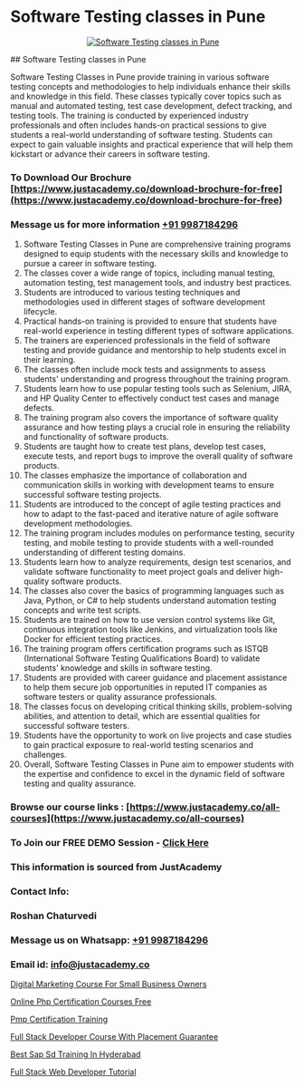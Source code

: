 # Software Testing classes in Pune

<p align="center">
  <a href="https://justacademy.co/program-detail/software-testing">
    <img src="https://justacademy.co/storage2/program_images/1704700438.webp" alt="Software Testing classes in Pune">
  </a>
</p>
## Software Testing classes in Pune

Software Testing Classes in Pune provide training in various software testing concepts and methodologies to help individuals enhance their skills and knowledge in this field. These classes typically cover topics such as manual and automated testing, test case development, defect tracking, and testing tools. The training is conducted by experienced industry professionals and often includes hands-on practical sessions to give students a real-world understanding of software testing. Students can expect to gain valuable insights and practical experience that will help them kickstart or advance their careers in software testing.
### To Download Our Brochure [https://www.justacademy.co/download-brochure-for-free](https://www.justacademy.co/download-brochure-for-free)
### Message us for more information [+91 9987184296](https://api.whatsapp.com/send?phone=919987184296)
1) Software Testing Classes in Pune are comprehensive training programs designed to equip students with the necessary skills and knowledge to pursue a career in software testing.
2) The classes cover a wide range of topics, including manual testing, automation testing, test management tools, and industry best practices.
3) Students are introduced to various testing techniques and methodologies used in different stages of software development lifecycle.
4) Practical hands-on training is provided to ensure that students have real-world experience in testing different types of software applications.
5) The trainers are experienced professionals in the field of software testing and provide guidance and mentorship to help students excel in their learning.
6) The classes often include mock tests and assignments to assess students' understanding and progress throughout the training program.
7) Students learn how to use popular testing tools such as Selenium, JIRA, and HP Quality Center to effectively conduct test cases and manage defects.
8) The training program also covers the importance of software quality assurance and how testing plays a crucial role in ensuring the reliability and functionality of software products.
9) Students are taught how to create test plans, develop test cases, execute tests, and report bugs to improve the overall quality of software products.
10) The classes emphasize the importance of collaboration and communication skills in working with development teams to ensure successful software testing projects.
11) Students are introduced to the concept of agile testing practices and how to adapt to the fast-paced and iterative nature of agile software development methodologies.
12) The training program includes modules on performance testing, security testing, and mobile testing to provide students with a well-rounded understanding of different testing domains.
13) Students learn how to analyze requirements, design test scenarios, and validate software functionality to meet project goals and deliver high-quality software products.
14) The classes also cover the basics of programming languages such as Java, Python, or C# to help students understand automation testing concepts and write test scripts.
15) Students are trained on how to use version control systems like Git, continuous integration tools like Jenkins, and virtualization tools like Docker for efficient testing practices.
16) The training program offers certification programs such as ISTQB (International Software Testing Qualifications Board) to validate students' knowledge and skills in software testing.
17) Students are provided with career guidance and placement assistance to help them secure job opportunities in reputed IT companies as software testers or quality assurance professionals.
18) The classes focus on developing critical thinking skills, problem-solving abilities, and attention to detail, which are essential qualities for successful software testers.
19) Students have the opportunity to work on live projects and case studies to gain practical exposure to real-world testing scenarios and challenges.
20) Overall, Software Testing Classes in Pune aim to empower students with the expertise and confidence to excel in the dynamic field of software testing and quality assurance.

### Browse our course links : [https://www.justacademy.co/all-courses](https://www.justacademy.co/all-courses) 
### To Join our FREE DEMO Session - [Click Here](https://www.justacademy.co/register-for-course-demo)


### This information is sourced from JustAcademy
### Contact Info:
### Roshan Chaturvedi
### Message us on Whatsapp: [+91 9987184296](https://api.whatsapp.com/send?phone=919987184296)
### Email id: [info@justacademy.co](mailto:info@justacademy.co)
                
[Digital Marketing Course For Small Business Owners](https://www.linkedin.com/pulse/digital-marketing-course-small-business-owners-justacademy-bay-area-9ayyc?trackingId=4BF7iYWpxKmtrn47x2c%2F5Q%3D%3D&lipi=urn%3Ali%3Apage%3Ad_flagship3_company_admin%3BhbElZiCQTlqguIKF9h%2Fv0A%3D%3D)

[Online Php Certification Courses Free](https://www.linkedin.com/pulse/online-php-certification-courses-free-justacademy-houston-l7aef?trackingId=3obRfPeZTu2%2FqiKWXBz8hw%3D%3D&lipi=urn%3Ali%3Apage%3Ad_flagship3_company_admin%3BnF3eASk8R%2BOWSu8GAkG%2FXw%3D%3D)

[Pmp Certification Training](https://medium.com/@abhidnya.1068/pmp-certification-training-b993df4b41ba)

[Full Stack Developer Course With Placement Guarantee](https://medium.com/@namusn/full-stack-developer-course-with-placement-guarantee-1e5f60f30721)

[Best Sap Sd Training In Hyderabad](https://justacademyin.github.io/justacademy/best-sap-sd-training-in-hyderabad)

[Full Stack Web Developer Tutorial](https://justacademyin.github.io/justacademy/full-stack-web-developer-tutorial)

